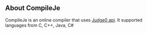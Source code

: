 ## About CompileJe

CompileJe is an online compiler that uses [Judge0 api](https://github.com/judge0). It supported languages from C, C++, Java, C# 
